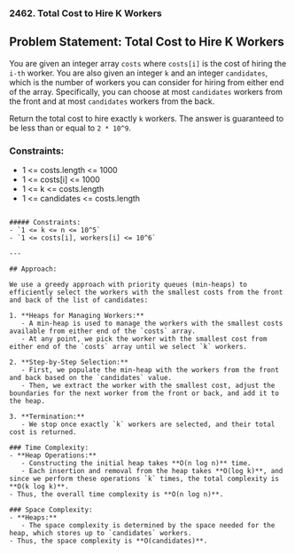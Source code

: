 ### 2462. Total Cost to Hire K Workers

## Problem Statement: Total Cost to Hire K Workers

You are given an integer array `costs` where `costs[i]` is the cost of hiring the `i-th` worker. You are also given an integer `k` and an integer `candidates`, which is the number of workers you can consider for hiring from either end of the array. Specifically, you can choose at most `candidates` workers from the front and at most `candidates` workers from the back.

Return the total cost to hire exactly `k` workers. The answer is guaranteed to be less than or equal to `2 * 10^9`.

### Constraints:
- 1 <= costs.length <= 1000
- 1 <= costs[i] <= 1000
- 1 <= k <= costs.length
- 1 <= candidates <= costs.length

```

##### Constraints:
- `1 <= k <= n <= 10^5`
- `1 <= costs[i], workers[i] <= 10^6`

---

## Approach:

We use a greedy approach with priority queues (min-heaps) to efficiently select the workers with the smallest costs from the front and back of the list of candidates:

1. **Heaps for Managing Workers:**
   - A min-heap is used to manage the workers with the smallest costs available from either end of the `costs` array.
   - At any point, we pick the worker with the smallest cost from either end of the `costs` array until we select `k` workers.

2. **Step-by-Step Selection:**
   - First, we populate the min-heap with the workers from the front and back based on the `candidates` value.
   - Then, we extract the worker with the smallest cost, adjust the boundaries for the next worker from the front or back, and add it to the heap.

3. **Termination:**
   - We stop once exactly `k` workers are selected, and their total cost is returned.

### Time Complexity:
- **Heap Operations:**
   - Constructing the initial heap takes **O(n log n)** time.
   - Each insertion and removal from the heap takes **O(log k)**, and since we perform these operations `k` times, the total complexity is **O(k log k)**.
- Thus, the overall time complexity is **O(n log n)**.

### Space Complexity:
- **Heaps:**
   - The space complexity is determined by the space needed for the heap, which stores up to `candidates` workers.
- Thus, the space complexity is **O(candidates)**.
